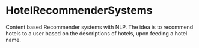 # HotelRecommenderSystems
Content based Recommender systems with NLP. The idea is to recommend hotels to a user based on the descriptions of hotels, upon feeding a hotel name.
